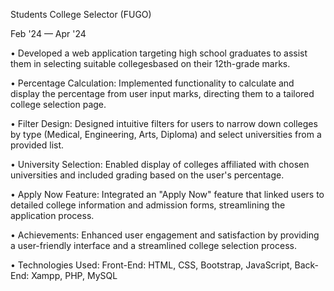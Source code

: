 Students College Selector (FUGO)

Feb '24 — Apr '24

• Developed a web application targeting high school graduates to assist them in selecting suitable collegesbased on their
12th-grade marks.

• Percentage Calculation: Implemented functionality to calculate and display the percentage from user input marks,
directing them to a tailored college selection page.

• Filter Design: Designed intuitive filters for users to narrow down colleges by type (Medical, Engineering, Arts,
Diploma) and select universities from a provided list.

• University Selection: Enabled display of colleges affiliated with chosen universities and included grading based on the
user's percentage.

• Apply Now Feature: Integrated an "Apply Now" feature that linked users to detailed college information and admission
forms, streamlining the application process.

• Achievements: Enhanced user engagement and satisfaction by providing a user-friendly interface and a streamlined
college selection process.

• Technologies Used: Front-End: HTML, CSS, Bootstrap, JavaScript, Back-End: Xampp, PHP, MySQL
